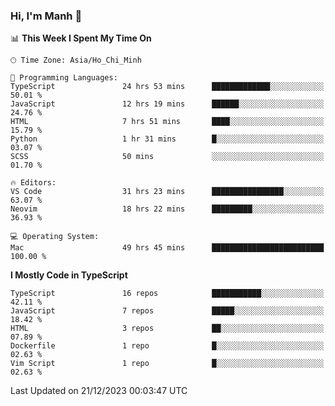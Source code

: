 ### Hi, I'm Manh 👋

<!--START_SECTION:waka-->
📊 **This Week I Spent My Time On** 

```text
🕑︎ Time Zone: Asia/Ho_Chi_Minh

💬 Programming Languages: 
TypeScript               24 hrs 53 mins      █████████████░░░░░░░░░░░░   50.01 % 
JavaScript               12 hrs 19 mins      ██████░░░░░░░░░░░░░░░░░░░   24.76 % 
HTML                     7 hrs 51 mins       ████░░░░░░░░░░░░░░░░░░░░░   15.79 % 
Python                   1 hr 31 mins        █░░░░░░░░░░░░░░░░░░░░░░░░   03.07 % 
SCSS                     50 mins             ░░░░░░░░░░░░░░░░░░░░░░░░░   01.70 % 

🔥 Editors: 
VS Code                  31 hrs 23 mins      ████████████████░░░░░░░░░   63.07 % 
Neovim                   18 hrs 22 mins      █████████░░░░░░░░░░░░░░░░   36.93 % 

💻 Operating System: 
Mac                      49 hrs 45 mins      █████████████████████████   100.00 % 
```

**I Mostly Code in TypeScript** 

```text
TypeScript               16 repos            ███████████░░░░░░░░░░░░░░   42.11 % 
JavaScript               7 repos             █████░░░░░░░░░░░░░░░░░░░░   18.42 % 
HTML                     3 repos             ██░░░░░░░░░░░░░░░░░░░░░░░   07.89 % 
Dockerfile               1 repo              █░░░░░░░░░░░░░░░░░░░░░░░░   02.63 % 
Vim Script               1 repo              █░░░░░░░░░░░░░░░░░░░░░░░░   02.63 % 
```




 Last Updated on 21/12/2023 00:03:47 UTC
<!--END_SECTION:waka-->
